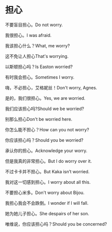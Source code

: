 # 担心

<p><span class="chinese">不要盲目担心。</span><span class="english">Do not worry.</span></p>

<p><span class="chinese">我很担心。</span><span class="english">I was afraid.</span></p>

<p><span class="chinese">我该担心什么？</span><span class="english">What, me worry?</span></p>

<p><span class="chinese">这不免让人担心</span><span class="english">That's worrying.</span></p>

<p><span class="chinese">以斯顿担心吗？</span><span class="english">Is Easton worried?</span></p>

<p><span class="chinese">有时我会担心。</span><span class="english">Sometimes I worry.</span></p>

<p><span class="chinese">嗨，不必担心，艾格妮丝！</span><span class="english">Don't worry, Agnes.</span></p>

<p><span class="chinese">是的，我们很担心。</span><span class="english">Yes, we are worried.</span></p>

<p><span class="chinese">我们应该担心吗?</span><span class="english">Should we be worried?</span></p>

<p><span class="chinese">别那么担心</span><span class="english">Don't be worried here.</span></p>

<p><span class="chinese">你怎么能不担心？</span><span class="english">How can you not worry?</span></p>

<p><span class="chinese">你应该担心吗？</span><span class="english">Should you be worried?</span></p>

<p><span class="chinese">承认你的担心。</span><span class="english">Acknowledge your worry.</span></p>

<p><span class="chinese">但是我真的非常担心。</span><span class="english">But I do worry over it.</span></p>

<p><span class="chinese">不过卡卡并不担心。</span><span class="english">But Kaka isn’t worried.</span></p>

<p><span class="chinese">我对这一切感到担心。</span><span class="english">I worry about all this.</span></p>

<p><span class="chinese">不要担心米多。</span><span class="english">Don't worry about Bijou.</span></p>

<p><span class="chinese">我担心我会不会跌倒。</span><span class="english">I wonder if I will fall.</span></p>

<p><span class="chinese">她为她儿子担心。</span><span class="english">She despairs of her son.</span></p>

<p><span class="chinese">唯维说，你应该担心吗？</span><span class="english">Should you be concerned?</span></p>


